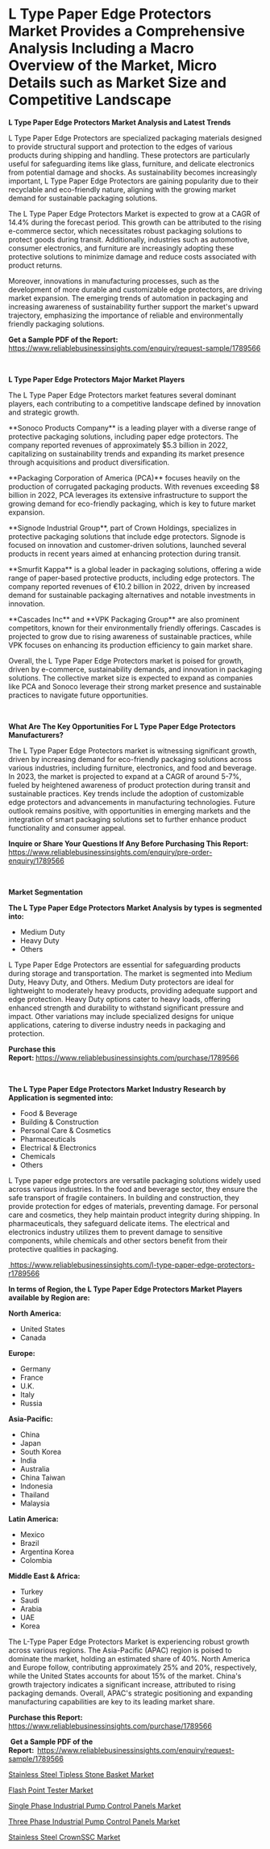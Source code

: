 <p><h1>L Type Paper Edge Protectors Market Provides a Comprehensive Analysis Including a Macro Overview of the Market, Micro Details such as Market Size and Competitive Landscape</h1></p><p><strong>L Type Paper Edge Protectors Market Analysis and Latest Trends</strong></p>
<p><p>L Type Paper Edge Protectors are specialized packaging materials designed to provide structural support and protection to the edges of various products during shipping and handling. These protectors are particularly useful for safeguarding items like glass, furniture, and delicate electronics from potential damage and shocks. As sustainability becomes increasingly important, L Type Paper Edge Protectors are gaining popularity due to their recyclable and eco-friendly nature, aligning with the growing market demand for sustainable packaging solutions.</p><p>The L Type Paper Edge Protectors Market is expected to grow at a CAGR of 14.4% during the forecast period. This growth can be attributed to the rising e-commerce sector, which necessitates robust packaging solutions to protect goods during transit. Additionally, industries such as automotive, consumer electronics, and furniture are increasingly adopting these protective solutions to minimize damage and reduce costs associated with product returns. </p><p>Moreover, innovations in manufacturing processes, such as the development of more durable and customizable edge protectors, are driving market expansion. The emerging trends of automation in packaging and increasing awareness of sustainability further support the market's upward trajectory, emphasizing the importance of reliable and environmentally friendly packaging solutions.</p></p>
<p><strong>Get a Sample PDF of the Report:&nbsp;</strong> <a href="https://www.reliablebusinessinsights.com/enquiry/request-sample/1789566?utm_campaign=1094&utm_medium=2&utm_source=Github&utm_content=ia&utm_term=13102024&utm_id=l-type-paper-edge-protectors">https://www.reliablebusinessinsights.com/enquiry/request-sample/1789566</a></p>
<p>&nbsp;</p>
<p><strong>L Type Paper Edge Protectors Major Market Players</strong></p>
<p><p>The L Type Paper Edge Protectors market features several dominant players, each contributing to a competitive landscape defined by innovation and strategic growth. </p><p>**Sonoco Products Company** is a leading player with a diverse range of protective packaging solutions, including paper edge protectors. The company reported revenues of approximately $5.3 billion in 2022, capitalizing on sustainability trends and expanding its market presence through acquisitions and product diversification.</p><p>**Packaging Corporation of America (PCA)** focuses heavily on the production of corrugated packaging products. With revenues exceeding $8 billion in 2022, PCA leverages its extensive infrastructure to support the growing demand for eco-friendly packaging, which is key to future market expansion.</p><p>**Signode Industrial Group**, part of Crown Holdings, specializes in protective packaging solutions that include edge protectors. Signode is focused on innovation and customer-driven solutions, launched several products in recent years aimed at enhancing protection during transit.</p><p>**Smurfit Kappa** is a global leader in packaging solutions, offering a wide range of paper-based protective products, including edge protectors. The company reported revenues of €10.2 billion in 2022, driven by increased demand for sustainable packaging alternatives and notable investments in innovation.</p><p>**Cascades Inc** and **VPK Packaging Group** are also prominent competitors, known for their environmentally friendly offerings. Cascades is projected to grow due to rising awareness of sustainable practices, while VPK focuses on enhancing its production efficiency to gain market share.</p><p>Overall, the L Type Paper Edge Protectors market is poised for growth, driven by e-commerce, sustainability demands, and innovation in packaging solutions. The collective market size is expected to expand as companies like PCA and Sonoco leverage their strong market presence and sustainable practices to navigate future opportunities.</p></p>
<p>&nbsp;</p>
<p><strong>What Are The Key Opportunities For L Type Paper Edge Protectors Manufacturers?</strong></p>
<p><p>The L Type Paper Edge Protectors market is witnessing significant growth, driven by increasing demand for eco-friendly packaging solutions across various industries, including furniture, electronics, and food and beverage. In 2023, the market is projected to expand at a CAGR of around 5-7%, fueled by heightened awareness of product protection during transit and sustainable practices. Key trends include the adoption of customizable edge protectors and advancements in manufacturing technologies. Future outlook remains positive, with opportunities in emerging markets and the integration of smart packaging solutions set to further enhance product functionality and consumer appeal.</p></p>
<p><strong>Inquire or Share Your Questions If Any Before Purchasing This Report:</strong> <a href="https://www.reliablebusinessinsights.com/enquiry/pre-order-enquiry/1789566?utm_campaign=1094&utm_medium=2&utm_source=Github&utm_content=ia&utm_term=13102024&utm_id=l-type-paper-edge-protectors">https://www.reliablebusinessinsights.com/enquiry/pre-order-enquiry/1789566</a></p>
<p>&nbsp;</p>
<p><strong>Market Segmentation</strong></p>
<p><strong>The L Type Paper Edge Protectors Market Analysis by types is segmented into:</strong></p>
<p><ul><li>Medium Duty</li><li>Heavy Duty</li><li>Others</li></ul></p>
<p><p>L Type Paper Edge Protectors are essential for safeguarding products during storage and transportation. The market is segmented into Medium Duty, Heavy Duty, and Others. Medium Duty protectors are ideal for lightweight to moderately heavy products, providing adequate support and edge protection. Heavy Duty options cater to heavy loads, offering enhanced strength and durability to withstand significant pressure and impact. Other variations may include specialized designs for unique applications, catering to diverse industry needs in packaging and protection.</p></p>
<p><strong>Purchase this Report:&nbsp;</strong><a href="https://www.reliablebusinessinsights.com/purchase/1789566?utm_campaign=1094&utm_medium=2&utm_source=Github&utm_content=ia&utm_term=13102024&utm_id=l-type-paper-edge-protectors">https://www.reliablebusinessinsights.com/purchase/1789566</a></p>
<p>&nbsp;</p>
<p><strong>The L Type Paper Edge Protectors Market Industry Research by Application is segmented into:</strong></p>
<p><ul><li>Food & Beverage</li><li>Building & Construction</li><li>Personal Care & Cosmetics</li><li>Pharmaceuticals</li><li>Electrical & Electronics</li><li>Chemicals</li><li>Others</li></ul></p>
<p><p>L Type paper edge protectors are versatile packaging solutions widely used across various industries. In the food and beverage sector, they ensure the safe transport of fragile containers. In building and construction, they provide protection for edges of materials, preventing damage. For personal care and cosmetics, they help maintain product integrity during shipping. In pharmaceuticals, they safeguard delicate items. The electrical and electronics industry utilizes them to prevent damage to sensitive components, while chemicals and other sectors benefit from their protective qualities in packaging.</p></p>
<p><a href="https://www.reliablebusinessinsights.com/l-type-paper-edge-protectors-r1789566?utm_campaign=1094&utm_medium=2&utm_source=Github&utm_content=ia&utm_term=13102024&utm_id=l-type-paper-edge-protectors">&nbsp;https://www.reliablebusinessinsights.com/l-type-paper-edge-protectors-r1789566</a></p>
<p><strong>In terms of Region, the L Type Paper Edge Protectors Market Players available by Region are:</strong></p>
<p>
    <p> <strong> North America: </strong>
        <ul>
            <li>United States</li>
            <li>Canada</li>
        </ul>
        </p> 
    <p> <strong> Europe: </strong>
        <ul>
            <li>Germany</li>
            <li>France</li>
            <li>U.K.</li>
            <li>Italy</li>
            <li>Russia</li>
        </ul>
        </p> 
    <p> <strong> Asia-Pacific: </strong>
        <ul>
            <li>China</li>
            <li>Japan</li>
            <li>South Korea</li>
            <li>India</li>
            <li>Australia</li>
            <li>China Taiwan</li>
            <li>Indonesia</li>
            <li>Thailand</li>
            <li>Malaysia</li>
        </ul>
        </p> 
    <p> <strong> Latin America: </strong>
        <ul>
            <li>Mexico</li>
            <li>Brazil</li>
            <li>Argentina Korea</li>
            <li>Colombia</li>
        </ul>
        </p> 
    <p> <strong> Middle East & Africa: </strong>
        <ul>
            <li>Turkey</li>
            <li>Saudi</li>
            <li>Arabia</li>
            <li>UAE</li>
            <li>Korea</li>
        </ul>
    </p>
    </p>
<p><p>The L-Type Paper Edge Protectors Market is experiencing robust growth across various regions. The Asia-Pacific (APAC) region is poised to dominate the market, holding an estimated share of 40%. North America and Europe follow, contributing approximately 25% and 20%, respectively, while the United States accounts for about 15% of the market. China's growth trajectory indicates a significant increase, attributed to rising packaging demands. Overall, APAC's strategic positioning and expanding manufacturing capabilities are key to its leading market share.</p></p>
<p><strong>Purchase this Report: </strong><a href="https://www.reliablebusinessinsights.com/purchase/1789566?utm_campaign=1094&utm_medium=2&utm_source=Github&utm_content=ia&utm_term=13102024&utm_id=l-type-paper-edge-protectors">https://www.reliablebusinessinsights.com/purchase/1789566</a></p>
<p>&nbsp;<strong>Get a Sample PDF of the Report:&nbsp;&nbsp;</strong><a href="https://www.reliablebusinessinsights.com/enquiry/request-sample/1789566?utm_campaign=1094&utm_medium=2&utm_source=Github&utm_content=ia&utm_term=13102024&utm_id=l-type-paper-edge-protectors">https://www.reliablebusinessinsights.com/enquiry/request-sample/1789566</a></p>
<p><strong></strong></p>
<p><p><a href="https://www.linkedin.com/pulse/stainless-steel-tipless-stone-basket-market-size-growth-vcude?utm_campaign=1094&utm_medium=2&utm_source=Github&utm_content=ia&utm_term=13102024&utm_id=l-type-paper-edge-protectors">Stainless Steel Tipless Stone Basket Market</a></p><p><a href="https://issuu.com/reportprime-2/docs/flash-point-tester-market-size-2030_36d8a1ceec076a?utm_campaign=1094&utm_medium=2&utm_source=Github&utm_content=ia&utm_term=13102024&utm_id=l-type-paper-edge-protectors">Flash Point Tester Market</a></p><p><a href="https://github.com/LoretaDushku585/Market-Research-Report-List-1/blob/main/single-phase-industrial-pump-control-panels-market.md?utm_campaign=1094&utm_medium=2&utm_source=Github&utm_content=ia&utm_term=13102024&utm_id=l-type-paper-edge-protectors">Single Phase Industrial Pump Control Panels Market</a></p><p><a href="https://github.com/florjvdva/Market-Research-Report-List-1/blob/main/three-phase-industrial-pump-control-panels-market.md?utm_campaign=1094&utm_medium=2&utm_source=Github&utm_content=ia&utm_term=13102024&utm_id=l-type-paper-edge-protectors">Three Phase Industrial Pump Control Panels Market</a></p><p><a href="https://www.linkedin.com/pulse/disruption-innovation-stainless-steel-crownssc-industry-market-a7lwe?utm_campaign=1094&utm_medium=2&utm_source=Github&utm_content=ia&utm_term=13102024&utm_id=l-type-paper-edge-protectors">Stainless Steel CrownSSC Market</a></p></p>